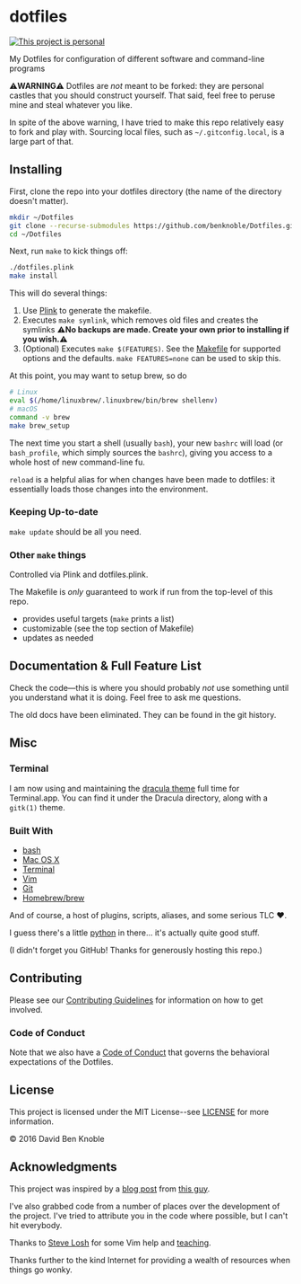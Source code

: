 # dotfiles

[![This project is personal](https://img.shields.io/badge/status-personal-important.svg)](https://benknoble.github.io/status/personal/)

My Dotfiles for configuration of different software and command-line programs

:warning:**WARNING**:warning: Dotfiles are _not_ meant to be forked: they are
personal castles that you should construct yourself. That said, feel free to
peruse mine and steal whatever you like.

In spite of the above warning, I have tried to make this repo relatively easy to
fork and play with. Sourcing local files, such as `~/.gitconfig.local`, is a
large part of that.

## Installing

First, clone the repo into your dotfiles directory (the name of the directory
doesn't matter).

```bash
mkdir ~/Dotfiles
git clone --recurse-submodules https://github.com/benknoble/Dotfiles.git ~/Dotfiles
cd ~/Dotfiles
```

Next, run `make` to kick things off:

```bash
./dotfiles.plink
make install
```

This will do several things:

1. Use [Plink](https://github.com/benknoble/plink) to generate the makefile.
1. Executes `make symlink`, which removes old files and creates the symlinks
   :warning:**No backups are made. Create your own prior to installing if you
   wish.**:warning:
2. (Optional) Executes `make $(FEATURES)`. See the [Makefile](/dotfiles.plink)
   for supported options and the defaults. `make FEATURES=none` can be used to
   skip this.

At this point, you may want to setup brew, so do

```bash
# Linux
eval $(/home/linuxbrew/.linuxbrew/bin/brew shellenv)
# macOS
command -v brew
make brew_setup
```

The next time you start a shell (usually `bash`), your new `bashrc` will load
(or `bash_profile`, which simply sources the `bashrc`), giving you access to a
whole host of new command-line fu.

`reload` is a helpful alias for when changes have been made to dotfiles: it
essentially loads those changes into the environment.

### Keeping Up-to-date

`make update` should be all you need.

### Other `make` things

Controlled via Plink and dotfiles.plink.

The Makefile is _only_ guaranteed to work if run from the top-level of this
repo.

- provides useful targets (`make` prints a list)
- customizable (see the top section of Makefile)
- updates as needed

## Documentation & Full Feature List

Check the code—this is where you should probably *not* use something until you
understand what it is doing. Feel free to ask me questions.

The old docs have been eliminated. They can be found in the git history.

## Misc

### Terminal

I am now using and maintaining the [dracula theme][drac-term] full time for
Terminal.app. You can find it under the Dracula directory, along with a
`gitk(1)` theme.

### Built With

* [bash](https://www.gnu.org/software/bash/)
* [Mac OS X](https://en.wikipedia.org/wiki/OS_X_El_Capitan)
* [Terminal](https://en.wikipedia.org/wiki/Terminal_(macOS))
* [Vim](https://github.com/vim/vim)
* [Git](https://git-scm.com)
* [Homebrew/brew](https://brew.sh)

And of course, a host of plugins, scripts, aliases, and some serious TLC :heart:.

I guess there's a little [python](https://www.python.org) in there... it's
actually quite good stuff.

(I didn't forget you GitHub! Thanks for generously hosting this repo.)

## Contributing

Please see our [Contributing Guidelines](/CONTRIBUTING.md) for information on
how to get involved.

### Code of Conduct

Note that we also have a [Code of Conduct](/CODE_OF_CONDUCT.md) that governs the
behavioral expectations of the Dotfiles.

## License

This project is licensed under the MIT License--see [LICENSE](/LICENSE) for more
information.

© 2016 David Ben Knoble

## Acknowledgments

This project was inspired by a [blog
post](http://blog.smalleycreative.com/tutorials/using-git-and-github-to-manage-your-dotfiles/)
from [this guy](https://github.com/michaeljsmalley).

I've also grabbed code from a number of places over the development of the
project. I've tried to attribute you in the code where possible, but I can't hit
everybody.

Thanks to [Steve Losh](http://stevelosh.com/blog/2010/09/coming-home-to-vim/)
for some Vim help and [teaching](http://learnvimscriptthehardway.stevelosh.com).

Thanks further to the kind Internet for providing a wealth of resources when
things go wonky.

[drac-term]: https://github.com/dracula/terminal-app
